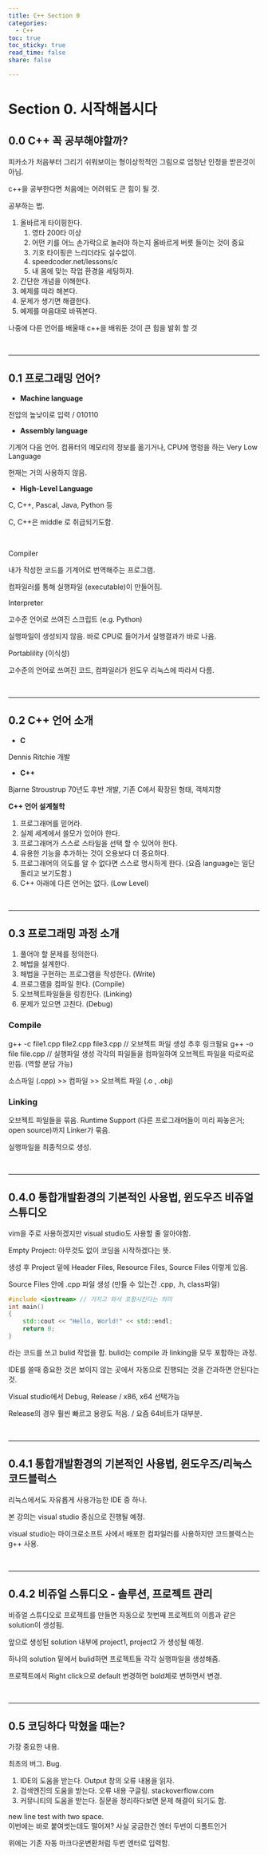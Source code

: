 ```yaml
---
title: C++ Section 0
categories:
  - C++
toc: true
toc_sticky: true
read_time: false
share: false

---
```


# Section 0. 시작해봅시다

## 0.0 C++ 꼭 공부해야할까?

피카소가 처음부터 그리기 쉬워보이는 형이상학적인 그림으로 엄청난 인정을 받은것이 아님.

c++을 공부한다면 처음에는 어려워도 큰 힘이 될 것.

공부하는 법.

1. 올바르게 타이핑한다.
    1. 영타 200타 이상
    2. 어떤 키를 어느 손가락으로 눌러야 하는지 올바르게 버릇 들이는 것이 중요
    3. 기호 타이핑은 느리더라도 실수없이.
    4. speedcoder.net/lessons/c
    5. 내 몸에 맞는 작업 환경을 세팅하자.
2. 간단한 개념을 이해한다.
3. 예제를 따라 해본다.
4. 문제가 생기면 해결한다.
5. 예제를 마음대로 바꿔본다.

나중에 다른 언어를 배울때 c++을 배워둔 것이 큰 힘을 발휘 할 것

<br/>

---

## 0.1 프로그래밍 언어?

- **Machine language**

전압의 높낮이로 입력 / 010110

- **Assembly language**

기계어 다음 언어. 컴퓨터의 메모리의 정보를 옮기거나, CPU에 명령을 하는 Very Low Language

현재는 거의 사용하지 않음.

- **High-Level Language**

C, C++, Pascal, Java, Python 등

C, C++은 middle 로 취급되기도함.

<br/>

Compiler

내가 작성한 코드를 기계어로 번역해주는 프로그램.

컴파일러를 통해 실행파일 (executable)이 만들어짐.

Interpreter

고수준 언어로 쓰여진 스크립트 (e.g. Python)

실행파일이 생성되지 않음. 바로 CPU로 들어가서 실행결과가 바로 나옴.

Portablility (이식성)

고수준의 언어로 쓰여진 코드, 컴파일러가 윈도우 리눅스에 따라서 다름.

<br/>

---

## 0.2 C++ 언어 소개

- **C**

Dennis Ritchie 개발

- **C++**

Bjarne Stroustrup 70년도 후반 개발, 기존 C에서 확장된 형태, 객체지향

**C++ 언어 설계철학**

1. 프로그래머를 믿어라.
2. 실제 세계에서 쓸모가 있어야 한다.
3. 프로그래머가 스스로 스타일을 선택 할 수 있어야 한다.
4. 유용한 기능을 추가하는 것이 오용보다 더 중요하다.
5. 프로그래머의 의도를 알 수 없다면 스스로 명시하게 한다. (요즘 language는 일단 돌리고 보기도함.)
6. C++ 아래에 다른 언어는 없다. (Low Level)

<br/>

---

## 0.3 프로그래밍 과정 소개

1. 풀어야 할 문제를 정의한다.
2. 해법을 설계한다.
3. 해법을 구현하는 프로그램을 작성한다. (Write)
4. 프로그램을 컴파일 한다. (Compile)
5. 오브젝트파일들을 링킹한다. (Linking)
6. 문제가 있으면 고친다. (Debug)

### Compile

g++ -c file1.cpp file2.cpp file3.cpp // 오브젝트 파일 생성 추후 링크필요
g++ -o file file.cpp // 실행파일 생성
각각의 파일들을 컴파일하여 오브젝트 파일을 따로따로 만듬. (역할 분담 가능)

소스파일 (.cpp) >> 컴파일 >> 오브젝트 파일 (.o , .obj)

### Linking

오브젝트 파일들을 묶음. Runtime Support (다른 프로그래머들이 미리 짜놓은거; open source)까지 Linker가 묶음.

실행파일을 최종적으로 생성.

<br/>

---

## 0.4.0 통합개발환경의 기본적인 사용법, 윈도우즈 비쥬얼 스튜디오

vim을 주로 사용하겠지만 visual studio도 사용할 줄 알아야함.

Empty Project: 아무것도 없이 코딩을 시작하겠다는 뜻.

생성 후 Project 밑에 Header Files, Resource Files, Source Files 이렇게 있음.

Source Files 안에 .cpp 파일 생성 (만들 수 있는건 .cpp, .h, class파일)

```cpp
#include <iostream> // 가지고 와서 포함시킨다는 의미
int main()
{
	std::cout << "Hello, World!" << std::endl;
	return 0;
}
```

라는 코드를 쓰고 bulid 작업을 함. bulid는 compile 과 linking을 모두 포함하는 과정.

IDE를 쓸때 중요한 것은 보이지 않는 곳에서 자동으로 진행되는 것을 간과하면 안된다는 것.

Visual studio에서 Debug, Release / x86, x64 선택가능 

Release의 경우 훨씬 빠르고 용량도 적음. / 요즘 64비트가 대부분.

<br/>

---

## 0.4.1 통합개발환경의 기본적인 사용법, 윈도우즈/리눅스 코드블럭스

리눅스에서도 자유롭게 사용가능한 IDE 중 하나. 

본 강의는 visual studio 중심으로 진행될 예정.

visual studio는 마이크로소프트 사에서 배포한 컴파일러를 사용하지만 코드블럭스는 g++ 사용.

<br/>

---

## 0.4.2 비쥬얼 스튜디오 - 솔루션, 프로젝트 관리

비쥬얼 스튜디오로 프로젝트를 만들면 자동으로 첫번째 프로젝트의 이름과 같은 solution이 생성됨.

앞으로 생성된 solution 내부에 project1, project2 가 생성될 예정.

하나의 solution 밑에서 bulid하면 프로젝트들 각각 실행파일을 생성해줌.

프로젝트에서 Right click으로 default 변경하면 bold체로 변하면서 변경.

<br/>

---

## 0.5 코딩하다 막혔을 때는?

가장 중요한 내용.

최초의 버그. Bug.

1. IDE의 도움을 받는다. Output  창의 오류 내용을 읽자.
2. 검색엔진의 도움을 받는다. 오류 내용 구글링. stackoverflow.com
3. 커뮤니티의 도움을 받는다. 질문을 정리하다보면 문제 해결이 되기도 함.

new line test with two space.  
이번에는 바로 붙여썻는데도 떨어져? 사실 궁금한건 엔터 두번이 디폴트인거

위에는 기존 자동 마크다운변환처럼 두번 엔터로 입력함.
